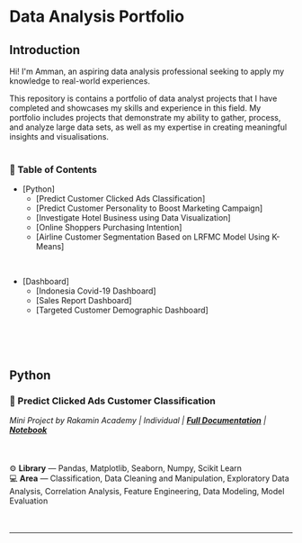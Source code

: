 # **Data Analysis Portfolio**

## Introduction

Hi! I'm Amman, an aspiring data analysis professional seeking to apply my knowledge to real-world experiences.

This repository is contains a portfolio of data analyst projects that I have completed and showcases my skills and experience in this field. My portfolio includes projects that demonstrate my ability to gather, process, and analyze large data sets, as well as my expertise in creating meaningful insights and visualisations.
<br>
<br>

### 📑 Table of Contents
- [Python]
    - [Predict Customer Clicked Ads Classification]
    - [Predict Customer Personality to Boost Marketing Campaign]
    - [Investigate Hotel Business using Data Visualization]
    - [Online Shoppers Purchasing Intention]
    - [Airline Customer Segmentation Based on LRFMC Model Using K-Means]<br>
<br>

- [Dashboard]
  - [Indonesia Covid-19 Dashboard]
  - [Sales Report Dashboard]
  - [Targeted Customer Demographic Dashboard]<br>
<br>
<br>
<br>

## **Python**
### 📂 Predict Clicked Ads Customer Classification
*Mini Project by Rakamin Academy | Individual | [**Full Documentation**](https://github.com/faizns/Predict-Clicked-Ads-Customer-Classification) | [**Notebook**](https://github.com/faizns/Predict-Clicked-Ads-Customer-Classification/blob/main/Customer%20Clicked%20Ads%20Classification.ipynb)*<br>
<br>
<br>
<br>
⚙️ **Library** — Pandas, Matplotlib, Seaborn, Numpy, Scikit Learn <br>
💻 **Area** — Classification, Data Cleaning and Manipulation, Exploratory Data Analysis, Correlation Analysis, Feature Engineering, Data Modeling, Model Evaluation<br>
<br>
<br>

---








